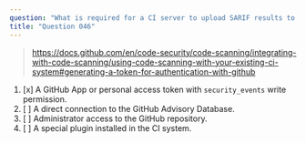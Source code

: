 ```yaml
---
question: "What is required for a CI server to upload SARIF results to GitHub?"
title: "Question 046"
---
```


> https://docs.github.com/en/code-security/code-scanning/integrating-with-code-scanning/using-code-scanning-with-your-existing-ci-system#generating-a-token-for-authentication-with-github
1. [x] A GitHub App or personal access token with `security_events` write permission.
1. [ ] A direct connection to the GitHub Advisory Database.
1. [ ] Administrator access to the GitHub repository.
1. [ ] A special plugin installed in the CI system.
